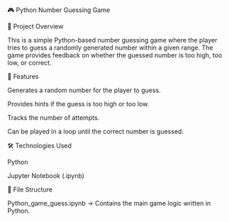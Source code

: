 🎮 Python Number Guessing Game

📌 Project Overview

This is a simple Python-based number guessing game where the player tries to guess a randomly generated number within a given range. The game provides feedback on whether the guessed number is too high, too low, or correct.

🚀 Features

Generates a random number for the player to guess.

Provides hints if the guess is too high or too low.

Tracks the number of attempts.

Can be played in a loop until the correct number is guessed.

🛠 Technologies Used

Python

Jupyter Notebook (.ipynb)

📂 File Structure

Python_game_guess.ipynb → Contains the main game logic written in Python.
